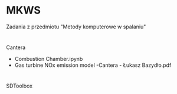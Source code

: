 # MKWS
Zadania z przedmiotu "Metody komputerowe w spalaniu"
#
Cantera
- Combustion Chamber.ipynb
- Gas turbine NOx emission model -Cantera - Łukasz Bazydło.pdf
#
SDToolbox

